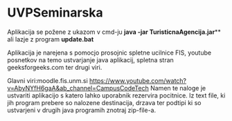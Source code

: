 # UVPSeminarska

Aplikacija se požene z ukazom v cmd-ju **java -jar TuristicnaAgencija.jar**** ali lazje z program **update.bat**

Aplikacija je narejena s pomocjo prosojnic spletne ucilnice FIS, youtube posnetkov na temo ustvarjanje java aplikacij, spletna stran geeksforgeeks.com ter drugi viri.

Glavni viri:moodle.fis.unm.si
https://www.youtube.com/watch?v=AbyNYfH6gaA&ab_channel=CampusCodeTech
  Namen te naloge je ustvariti aplikacijo s katero lahko uporabnik rezervira pocitnice. Iz text file, ki jih program prebere so nalozene destinacija, drzava ter podtipi ki so ustvarjeni v drugih java programih znotraj zip-file-a.
  
  
